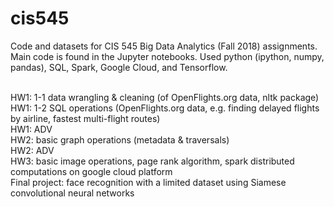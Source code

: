 # cis545

Code and datasets for CIS 545 Big Data Analytics (Fall 2018) assignments. Main code is found in the Jupyter notebooks.
Used python (ipython, numpy, pandas), SQL, Spark, Google Cloud, and Tensorflow.

<br />HW1:  1-1 data wrangling & cleaning (of OpenFlights.org data, nltk package)
<br />HW1:  1-2 SQL operations (OpenFlights.org data, e.g. finding delayed flights by airline, fastest multi-flight routes)
<br />HW1:  ADV 
<br />HW2:  basic graph operations (metadata & traversals)
<br />HW2:  ADV
<br />HW3:  basic image operations, page rank algorithm, spark distributed computations on google cloud platform
<br />Final project:  face recognition with a limited dataset using Siamese convolutional neural networks
